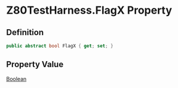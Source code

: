 # Z80TestHarness.FlagX Property
## Definition

```c#
public abstract bool FlagX { get; set; }
```

## Property Value

[Boolean](https://learn.microsoft.com/en-gb/dotnet/api/System.Boolean)
